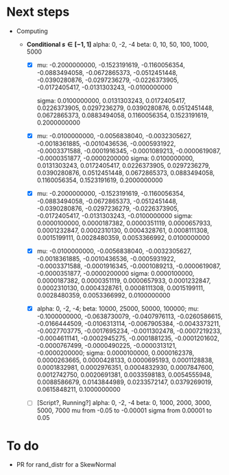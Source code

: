 # Next steps

- Computing

  - **Conditional $s \in [-1, 1]$**
    alpha: 0, -2, -4
    beta: 0, 10, 50, 100, 1000, 5000

    - [x] mu: -0.2000000000, -0.1523191619, -0.1160056354, -0.0883494058, -0.0672865373, -0.0512451448, -0.0390280876, -0.0297236279, -0.0226373905, -0.0172405417, -0.0131303243, -0.0100000000

      sigma: 0.0100000000, 0.0131303243, 0.0172405417, 0.0226373905, 0.0297236279, 0.0390280876, 0.0512451448, 0.0672865373, 0.0883494058, 0.1160056354, 0.1523191619, 0.2000000000

    - [x] mu: -0.0100000000, -0.0056838040, -0.0032305627, -0.0018361885, -0.0010436536, -0.0005931922, -0.0003371588, -0.0001916345, -0.0001089213, -0.0000619087, -0.0000351877, -0.0000200000
      sigma: 0.0100000000, 0.0131303243, 0.0172405417, 0.0226373905, 0.0297236279, 0.0390280876, 0.0512451448, 0.0672865373, 0.0883494058, 0.1160056354, 0.1523191619, 0.2000000000
      
    - [x] mu: -0.2000000000, -0.1523191619, -0.1160056354, -0.0883494058, -0.0672865373, -0.0512451448, -0.0390280876, -0.0297236279, -0.0226373905, -0.0172405417, -0.0131303243, -0.0100000000
      sigma: 0.0000100000, 0.0000187382, 0.0000351119, 0.0000657933, 0.0001232847, 0.0002310130, 0.0004328761, 0.0008111308, 0.0015199111, 0.0028480359, 0.0053366992, 0.0100000000
      
    - [x] mu: -0.0100000000, -0.0056838040, -0.0032305627, -0.0018361885, -0.0010436536, -0.0005931922, -0.0003371588, -0.0001916345, -0.0001089213, -0.0000619087, -0.0000351877, -0.0000200000
      sigma: 0.0000100000, 0.0000187382, 0.0000351119, 0.0000657933, 0.0001232847, 0.0002310130, 0.0004328761, 0.0008111308, 0.0015199111, 0.0028480359, 0.0053366992, 0.0100000000
      
    - [x] alpha: 0, -2, -4;
      beta: 10000, 25000, 50000, 100000;
      mu:  -0.1000000000, -0.0638730079, -0.0407976113, -0.0260586615,  -0.0166444509, -0.0106313114, -0.0067905384, -0.0043373211,  -0.0027703775, -0.0017695234, -0.0011302478, -0.0007219233,  -0.0004611141, -0.0002945275, -0.0001881235, -0.0001201602,  -0.0000767499, -0.0000490225, -0.0000313121, -0.0000200000;
      sigma:  0.0000100000, 0.0000162378, 0.0000263665, 0.0000428133, 0.0000695193,  0.0001128838, 0.0001832981, 0.0002976351, 0.0004832930, 0.0007847600,  0.0012742750, 0.0020691381, 0.0033598183, 0.0054555948, 0.0088586679,  0.0143844989, 0.0233572147, 0.0379269019, 0.0615848211, 0.1000000000
      
    - [ ] [Script?, Running?]
      alpha: 0, -2, -4
      beta: 0, 1000, 2000, 3000, 5000, 7000
      mu from -0.05 to -0.00001
      sigma from 0.00001 to 0.05
# To do

- PR for rand_distr for a SkewNormal